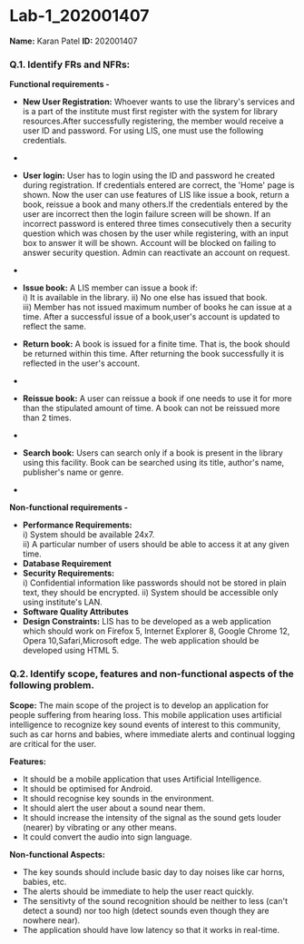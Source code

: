# Lab-1_202001407

**Name:** Karan Patel 
**ID:** 202001407  

### Q.1. Identify FRs and NFRs:  
**Functional requirements -**  
* **New User Registration:** Whoever wants to use the library's services and is a part of the institute must first register with the system for library resources.After successfully registering, the member would receive a user ID and password. For using LIS, one must use the following credentials.
* 
* **User login:** User has to login using the ID and password he created during registration. If credentials entered are correct, the 'Home' page is shown. Now the user can use features of LIS like issue a book, return a book, reissue a book and many others.If the credentials entered by the user are incorrect then the login failure screen will be shown. If an incorrect password is entered three times consecutively then a security question which was chosen by the user while registering, with an input box to answer it will be shown. Account will be blocked on failing to answer security question. Admin can reactivate an account on request.
* 
* **Issue book:** A LIS member can issue a book if:  
i) It is available in the library.
ii) No one else has issued that book.  
iii) Member has not issued maximum number of books he can issue at a time. 
After a successful issue of a book,user's account is updated to reflect the same.

* **Return book:** A book is issued for a finite time. That is, the book should be returned within this time. After returning the book successfully it is reflected in the user's account.
* 
* **Reissue book:** A user can reissue a book if one needs to use it for more than the stipulated amount of time. A book can not be reissued more than 2 times.
* 
* **Search book:** Users can search only if a book is present in the library using this facility. Book can be searched using its title, author's name, publisher's name or genre.
* 
**Non-functional requirements -** 
* **Performance Requirements:**  
i) System should be available 24x7.  
ii) A particular number of users should be able to access it at any given time.
* **Database Requirement**  
* **Security Requirements:**   
i) Confidential information like passwords should not be stored in plain text, they should be encrypted.
ii) System should be accessible only using institute's LAN. 
* **Software Quality Attributes**
* **Design Constraints:** LIS has to be developed as a web application which should work on Firefox 5, Internet Explorer 8, Google Chrome 12, Opera 10,Safari,Microsoft edge. The web application should be developed using HTML 5.

### Q.2. Identify scope, features and non-functional aspects of the following problem.

**Scope:** The main scope of the project is to develop an application for people suffering from hearing loss. This mobile application uses artificial intelligence to recognize key sound events of interest to this community, such as car horns and babies, where immediate alerts and continual logging are critical for the user.

**Features:**
* It should be a mobile application that uses Artificial Intelligence.
* It should be optimised for Android.
* It should recognise key sounds in the environment.
* It should alert the user about a sound near them.
* It should increase the intensity of the signal as the sound gets louder (nearer) by vibrating or any other means.
* It could convert the audio into sign language.

**Non-functional Aspects:**
* The key sounds should include basic day to day noises like car horns, babies, etc.
* The alerts should be immediate to help the user react quickly.
* The sensitivty of the sound recognition should be neither to less (can't detect a sound) nor too high (detect sounds even though they are nowhere near).
* The application should have low latency so that it works in real-time.
